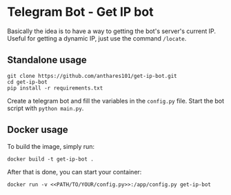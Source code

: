 # Telegram Bot - Get IP bot

Basically the idea is to have a way to getting the bot's server's current IP. Useful for getting a dynamic IP, just use the command `/locate`.

## Standalone usage

```
git clone https://github.com/anthares101/get-ip-bot.git
cd get-ip-bot
pip install -r requirements.txt
```

Create a telegram bot and fill the variables in the `config.py` file. Start the bot script with `python main.py`.

## Docker usage

To build the image, simply run:

`docker build -t get-ip-bot .`

After that is done, you can start your container:

`docker run -v <<PATH/TO/YOUR/config.py>>:/app/config.py get-ip-bot`
